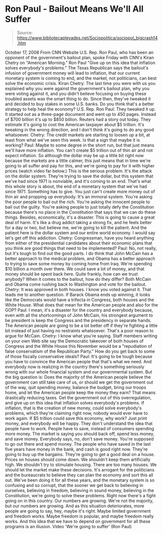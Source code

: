 # Ron Paul - Bailout Means We'll All Suffer

> Source: https://www.bibliotecapleyades.net/Sociopolitica/sociopol_bigcrash14.htm

October 17, 2008
From
CNN
Website
U.S. Rep. Ron Paul, who has been an opponent of the government's bailout
plan, spoke Friday with CNN's Kiran Chetry on "American Morning."
Ron Paul
"Give up on this
idea that inflation solves everybody's problems."
The Texas Republican says the bailout's infusion
of government money will lead to inflation, that our current monetary system
is coming to end, and the market, not politicians, can best solve the
economic crisis.
Kiran Chetry: The last time you were
with us you explained why you were against the government's bailout
plan, why you were voting against it, and you didn't believe focusing on
buying these troubled assets was the smart thing to do. Since then,
they've tweaked it and decided to buy stakes in some U.S. banks. Do you
think that's a better strategy to help heal the economy?
U.S. Rep. Ron Paul: They tweaked it up. It started out as a
three-page document and went up to 450 pages. Instead of $700 billion
it's up to $850 billion. Reuters had a story out today. They estimate
it's going to cost the American taxpayer about $5 trillion. It's
tweaking in the wrong direction, and I don't think it's going to do any
good whatsoever.
Chetry: The credit markets are starting to loosen up a bit, at
least from what we've seen this week. Is that a sign that maybe it is
working?
Paul: Maybe to some degree in the short run, but that just
means we'll have more inflation. You can't create $5 trillion out of
thin air and not expect inflation. So although the dollar may be up a
little bit right now because the markets are a little calmer, this just
means that in time we're going to all suffer and pay for this, and we're
going to pay for it with higher prices (watch video far below.)
This is the serious problem. It's the attack on the dollar system.
They're trying to save the dollar, but this system that we've had since
1971 is nonviable, and it's coming to an end. That's what this whole
story is about, the end of a monetary system that we've had since 1971.
Something has to give. You just can't create more money out of thin air
and propping up everybody. It's an immoral system. You're asking the
poor people to bail out the rich. You're asking the innocent people to
bail out the guilty. You're asking people to just totally defy the
Constitution because there's no place in the Constitution that says that
we can do these things.
Besides, economically, it's a disaster. This is going to cause a great
deal of harm. It's like a drug addict taking a strong fix, and he feels
better for a day or two, but believe me, we're going to kill the
patient. And the patient here is the dollar system and our entire world
economy.
I would say let's get off this addiction.
Chetry: Congressman, have you heard anything from either of the
presidential candidates about their economic plans that you think are
good things that need to be implemented?
Paul: No, not really, but it's tough to find out the good parts. I do
think that John McCain has a better approach to the medical problem, and
Obama has a better approach to trying to save some money by coming home
from Iraq. We're spending $10 billion a month over there. We could save
a lot of money, and that money should be spent back here. Quite frankly,
how can we trust anybody? When it comes to the bailout, how do they
differ?
Both McCain and Obama come rushing back to Washington and vote
for the bailout.
Chetry: It was approved in both houses. I know you voted against it.
That leads me to another question. If Barack Obama ends up winning, it
looks like the Democrats would have a trifecta in Congress, both houses
and the White House. What does that mean for the American people and
also for the GOP?
Paul: I mean, it's a disaster for the country and everybody because,
even with all the shortcomings of John McCain, his strongest argument to
be president is keep the Congress and the presidency in separate hands.
The American people are going to be a lot better off if they're fighting
a little bit instead of just having no restraints whatsoever.
That's a
poor reason to argue for McCain.
Chetry: I know what you're saying. Staff members writing on your own Web
site say the Democratic takeover of both houses of Congress and the
White House this November would be a "repudiation of false conservatism
of the Republican Party." How do you get back to some of those fiscally
conservative ideals?
Paul: It's going to be tough because you have to convince the American
people that that's what we need. And everybody now is realizing in the
country there's something seriously wrong with our whole financial
system and our governmental system.
But the big question is:
Does the majority of the American people
believe the government can still take care of us, or should we get the
government out of the way, quit spending money, balance the budget,
bring our troops home, and let the American people keep the money they
earn?
That means drastically reducing taxes.
Get the government out of this overregulation, and give up on this idea
that inflation solves everybody's problems. If inflation, that is the
creation of new money, could solve everybody's problems, which they're
claiming right now, nobody would ever have to work again. If $5 trillion
could save this economy, why work? Just print money, and everybody will
be happy.
They don't understand the idea that people have to work. People have to
save, instead of consumers spending more money.
The market is saying you should back off, spend less money, and save
money. Everybody says, no, don't save money. You're supposed to go out
there and spend money.
The people who have saved in the last five years have money in the bank,
and cash is good right now. They're going to buy up the bargains.
They're going to get a good deal on a house. Prices on houses should
come down. We shouldn't keep them artificially high. We shouldn't try to
stimulate housing. There are too many houses. We should let the market
make these decisions.
It's arrogant for the politicians and the bureaucrats to believe they
can plan the economy and sort this all out. We've been doing it for all
these years, and the monetary system is so confusing and so corrupt,
that the sooner we get back to believing in ourselves, believing in
freedom, believing in sound money, believing in the Constitution, we're
going to solve these problems.
Right now there's a fight going on in this country. Our numbers are
growing. We're not the majority, but our numbers are growing. And as
this situation deteriorates, more people are going to say, hey, maybe
it's right. Maybe limited government and freedom works. Maybe freedom is
popular, and maybe freedom really works.
And this idea that we have to
depend on government for all these programs is an illusion.
Video
'We're going to suffer' (Ron Paul)
